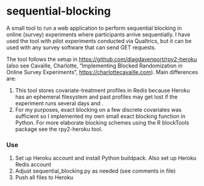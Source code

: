 # sequential-blocking
A small tool to run a web application to perform sequential blocking in online (survey) experiments where participants arrive sequentially. I have used the tool with pilot experiments conducted via Qualtrics, but it can be used with any survey software that can send GET requests.

The tool follows the setup in https://github.com/diagdavenport/rpy2-heroku (also see Cavaille, Charlotte, “Implementing Blocked Randomization in Online Survey Experiments”, https://charlottecavaille.com). Main differences are:

1. This tool stores covariate-treatment profiles in Redis because Heroku has an ephemeral filesystem and past profiles may get lost if the experiment runs several days and .
2. For my purposes, exact blocking on a few discrete covariates was sufficient so I implemented my own small exact blocking function in Python. For more elaborate blocking schemes using the R blockTools package see the rpy2-heroku tool.

### Use
1. Set up Heroku account and install Python buildpack. Also set up Heroku Redis account
2. Adjust sequential_blocking.py as needed (see comments in file)
3. Push all files to Heroku


